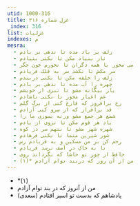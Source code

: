 ```yaml
---
utid: 1000-316
title: غزل شماره ۳۱۶
_index: 316
list: غزلیات
indexes: م
mesra:
  - زلف بر باد مده تا ندهی بر بادم
  - ناز بنیاد مکن تا نکنی بنیادم
  - می مخور با همه دگران تا نخورم خون جگر
  - سر مکش تا نکشد سر به فلک فریادم
  - زلف را حلقه مکن تا نکنی دربندم
  - چهره را آب مده تا ندهی بر بادم
  - یار بیگانه مشو تا نبری از خویشم
  - غم اغیار مخور تا نکنی ناشادم
  - رخ برافروز که فارغ کنی از برگ گلم
  - قد برافراز که از سرو کنی آزادم
  - شمع هر جمع مشو ورنه بسوزی ما را
  - یاد هر قوم مکن تا نروی از یادم
  - شهره شهر مشو تا ننهم سر در کوه
  - شور شیرین منما تا نکنی فرهادم
  - رحم کن بر من مسکین و به فریادم رس
  - تا به خاکِ درِ آصف نرسد فریادم
  - حافظ از جور تو حاشا که بگرداند روی
  - من از آن روز که دربند توام آزادم *(۱)
---
```

  - *(۱)
  - من از آنروز که در بند توام آزادم
  - پادشاهم که بدست تو اسیر افتادم (سعدی)
